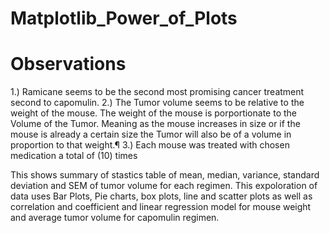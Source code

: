 # Matplotlib_Power_of_Plots

# Observations 
1.) Ramicane seems to be the second most promising cancer treatment second to capomulin. 
2.) The Tumor volume seems to be relative to the weight of the mouse. The weight of the mouse is porportionate to the Volume of the Tumor. Meaning as the mouse increases in size or if the mouse is already a certain size the Tumor will also be of a volume in proportion to that weight.¶ 
3.) Each mouse was treated with chosen medication a total of (10) times

This shows summary of stastics table of mean, median, variance, standard deviation and SEM of tumor volume for each regimen.
This expoloration of data uses Bar Plots, Pie charts, box plots, line and scatter plots as well as correlation and coefficient and linear regression model 
for mouse weight and average tumor volume for capomulin regimen.
